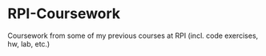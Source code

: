 # RPI-Coursework
Coursework from some of my previous courses at RPI (incl. code exercises, hw, lab, etc.)
